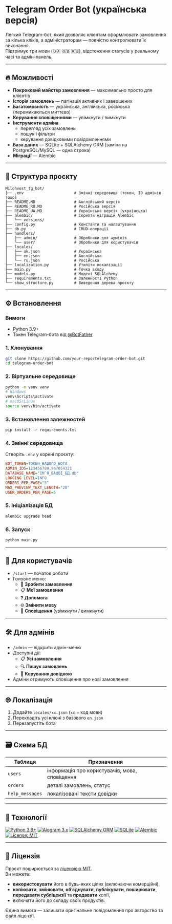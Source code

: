 # Telegram Order Bot (українська версія)

Легкий Telegram-бот, який дозволяє клієнтам оформлювати замовлення за кілька кліків, а адміністраторам — повністю контролювати їх виконання.  
Підтримує три мови (🇺🇦 🇬🇧 🇷🇺), відстеження статусів у реальному часі та адмін-панель.

---

## 🔥 Можливості

- **Покроковий майстер замовлення** — максимально просто для клієнтів  
- **Історія замовлень** — пагінація активних і завершених  
- **Багатомовність** — українська, англійська, російська (перемикаються миттєво)  
- **Керування сповіщеннями** — увімкнути / вимкнути  
- **Інструменти адміна**
  - перегляд усіх замовлень  
  - пошук і фільтри  
  - керування довідковими повідомленнями  
- **База даних** — SQLite + SQLAlchemy ORM (заміна на PostgreSQL/MySQL — одна строка)  
- **Міграції** — Alembic

---

## 📂 Структура проєкту

```
Milohvost_tg_bot/
├── .env                      # Змінні середовища (токен, ID адмінів тощо)
├── README.MD                 # Англійський версія
├── README_RU.MD              # Російська версія
├── README_UA.MD              # Українська версія (українська)
├── alembic/                  # Скрипти міграцій Alembic
│   └── versions/
├── config.py                 # Константи та налаштування
├── db.py                     # CRUD-операції
├── handlers/
│   ├── admin/                # Обробники для адмінів
│   └── user/                 # Обробники для користувачів
├── locales/
│   ├── uk.json               # Українська
│   ├── en.json               # Англійська
│   └── ru.json               # Російська
├── localization.py           # Утиліти локалізації
├── main.py                   # Точка входу
├── models.py                 # Моделі SQLAlchemy
├── requirements.txt          # Залежності Python
└── show_structure.py         # Виведення дерева проєкту
```

---

## ⚙️ Встановлення

### Вимоги
- Python 3.9+  
- Токен Telegram-бота від [@BotFather](https://t.me/BotFather)

### 1. Клонування
```bash
git clone https://github.com/your-repo/telegram-order-bot.git
cd telegram-order-bot
```

### 2. Віртуальне середовище
```bash
python -m venv venv
# Windows
venv\Scripts\activate
# macOS/Linux
source venv/bin/activate
```

### 3. Встановлення залежностей
```bash
pip install -r requirements.txt
```

### 4. Змінні середовища
Створіть `.env` у корені проєкту:
```ini
BOT_TOKEN=ТОКЕН_ВАШОГО_БОТА
ADMIN_IDS=123456789,987654321
DATABASE_NAME="ІМ`Я_ВАШОЇ_БД.db"
LOGGING_LEVEL=INFO
ORDERS_PER_PAGE="5"
MAX_PREVIEW_TEXT_LENGTH="20"
USER_ORDERS_PER_PAGE=5
```

### 5. Ініціалізація БД
```bash
alembic upgrade head
```

### 6. Запуск
```bash
python main.py
```

---

## 👤 Для користувачів

- `/start` — початок роботи  
- Головне меню:
  - 📝 **Зробити замовлення**  
  - 📋 **Мої замовлення**  
  - ❓ **Допомога**  
  - 🌐 **Змінити мову**  
  - 🔔 **Сповіщення** (увімкнути / вимкнути)

---

## 🛠️ Для адмінів

- `/admin` — відкрити адмін-меню  
- Доступні дії:
  - 📋 **Усі замовлення**  
  - 🔍 **Пошук замовлень**  
  - 💬 **Керування довідкою**  
- Адміни отримують сповіщення про нові замовлення

---

## 🌐 Локалізація

1. Додайте `locales/xx.json` (`xx` = код мови)  
2. Перекладіть усі ключі з базового `en.json`  
3. Перезапустіть бота

---

## 🗃️ Схема БД

| Таблиця         | Призначення                                  |
|-----------------|----------------------------------------------|
| `users`         | інформація про користувачів, мова, сповіщення |
| `orders`        | деталі замовлень, статус                     |
| `help_messages` | локалізовані тексти довідки                  |

---

## 🔧 Технології

[![Python 3.9+](https://img.shields.io/badge/Python-3.9+-blue.svg)](https://python.org)
[![Aiogram 3.x](https://img.shields.io/badge/Aiogram-3.x-green.svg)](https://docs.aiogram.dev/)
[![SQLAlchemy ORM](https://img.shields.io/badge/SQLAlchemy-ORM-lightgrey.svg)](https://www.sqlalchemy.org/)
[![SQLite](https://img.shields.io/badge/SQLite-Database-brightgreen.svg)](https://sqlite.org)
[![Alembic](https://img.shields.io/badge/Alembic-Migrations-blueviolet.svg)](https://alembic.sqlalchemy.org/)
[![License: MIT](https://img.shields.io/badge/License-MIT-yellow.svg)](https://opensource.org/licenses/MIT)

---

## 📄 Ліцензія

Проєкт поширюється за [ліцензією MIT](LICENSE).  
Ви можете:

- **використовувати** його в будь-яких цілях (включаючи комерційні),  
- **копіювати**, **змінювати**, **об’єднувати**, **публікувати**, **поширювати**, **передавати субліцензії** та **продавати** копії,  
- включати його до складу своїх продуктів.

Єдина вимога — залишати оригінальне повідомлення про авторство та файл ліцензії.
